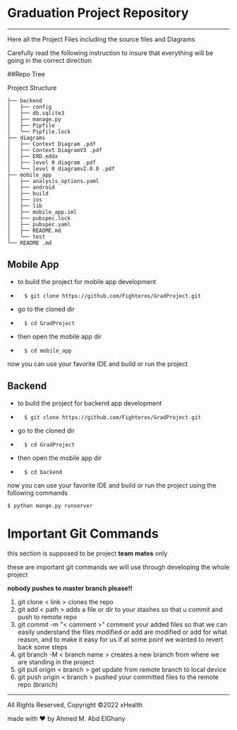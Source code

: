 # Graduation Project Repository 

---

Here all the Project Files including the source files and Diagrams 

Carefully read the following instruction to insure that everything will be going in the correct direction 


##Repo Tree 

Project Structure

```
├── backend
│   ├── config
│   ├── db.sqlite3
│   ├── manage.py
│   ├── Pipfile
│   └── Pipfile.lock
├── diagrams
│   ├── Context Diagram .pdf
│   ├── Context DiagramV3 .pdf
│   ├── ERD.eddx
│   ├── level 0 diagram .pdf
│   └── level 0 diagramv2.0.0 .pdf
├── mobile_app
│   ├── analysis_options.yaml
│   ├── android
│   ├── build
│   ├── ios
│   ├── lib
│   ├── mobile_app.iml
│   ├── pubspec.lock
│   ├── pubspec.yaml
│   ├── README.md
│   └── test
└── README .md
```



## Mobile App 
* to build the project for mobile app development
* ```
    $ git clone https://github.com/Fighteros/GradProject.git
    ```
* go to the cloned dir 
* ```
    $ cd GradProject
    ```
* then open the mobile app dir
* ``` 
    $ cd mobile_app
    ```
now you can use your favorite IDE and build or run the project 

## Backend 

* to build the project for backend app development
* ```
    $ git clone https://github.com/Fighteros/GradProject.git
    ```
* go to the cloned dir 
* ```
    $ cd GradProject
    ```
* then open the mobile app dir
* ``` 
    $ cd backend
    ```
now you can use your favorite IDE and build or run the project using the following commands 

```
$ python mange.py runserver
```
# Important Git Commands

this section is supposed to be project **team mates** only

these are important git commands we will use through developing the whole project 

**nobody pushes to master branch please!!**

1.  git clone < link > clones the repo 
2.  git add < path > adds a file or dir to your stashes so that u commit and push to remote repo 
3.  git commit -m "< comment >" comment your added files so that we can easily understand the files modified or add are modified or add for what reason, and to make it easy for us if at some point we wanted to revert back some steps 
4.  git branch -M < branch name > creates a new branch from where we are standing in the project 
5.  git pull origin < branch > get update from remote branch to local device 
6.  git push origin < branch > pushed your committed files to the remote repo (branch)

---
All Rights Reserved,  Copyright ©2022 xHealth

made with ❤️ by Ahmed M. Abd ElGhany
